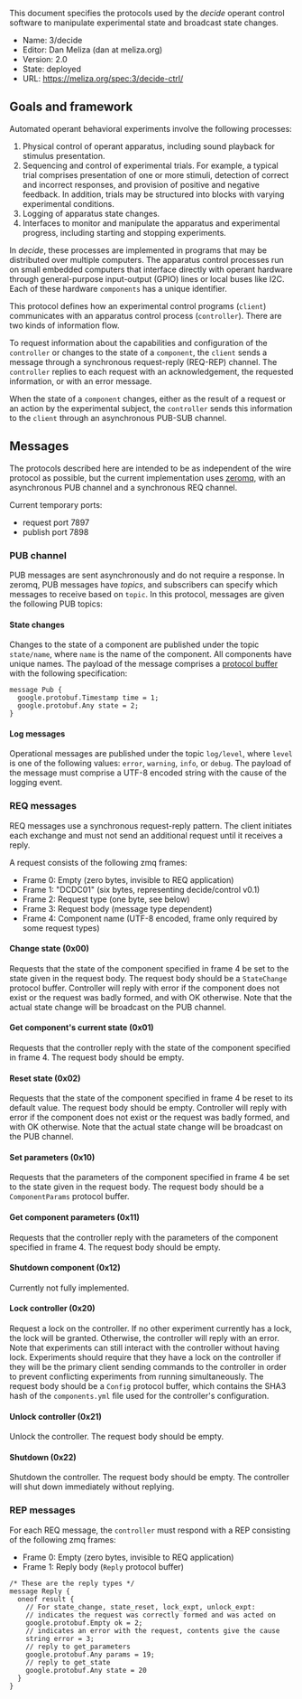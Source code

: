 
This document specifies the protocols used by the *decide* operant control
software to manipulate experimental state and broadcast state changes.

-   Name: 3/decide
-   Editor: Dan Meliza (dan at meliza.org)
-   Version: 2.0
-   State:  deployed
-   URL: <https://meliza.org/spec:3/decide-ctrl/>

## Goals and framework

Automated operant behavioral experiments involve the following processes:

1. Physical control of operant apparatus, including sound playback for stimulus
   presentation.
2. Sequencing and control of experimental trials. For example, a typical trial
   comprises presentation of one or more stimuli, detection of correct and
   incorrect responses, and provision of positive and negative feedback. In
   addition, trials may be structured into blocks with varying experimental
   conditions.
3. Logging of apparatus state changes.
4. Interfaces to monitor and manipulate the apparatus and experimental progress,
   including starting and stopping experiments.

In *decide*, these processes are implemented in programs that may be distributed
over multiple computers. The apparatus control processes run on small embedded
computers that interface directly with operant hardware through general-purpose
input-output (GPIO) lines or local buses like I2C. Each of these hardware `components` has a unique identifier.

This protocol defines how an experimental control programs (`client`)
communicates with an apparatus control process (`controller`). There are two
kinds of information flow.

To request information about the capabilities and configuration of the
`controller` or changes to the state of a `component`, the `client` sends a
message through a synchronous request-reply (REQ-REP) channel. The `controller`
replies to each request with an acknowledgement, the requested information, or
with an error message.

When the state of a `component` changes, either as the result of a request or an
action by the experimental subject, the `controller` sends this information to the
`client` through an asynchronous PUB-SUB channel.

## Messages

The protocols described here are intended to be as independent of the wire
protocol as possible, but the current implementation uses
[zeromq](https://zeromq.org), with an asynchronous PUB channel and a synchronous
REQ channel.

Current temporary ports:

- request port 7897
- publish port 7898

### PUB channel

PUB messages are sent asynchronously and do not require a response. In zeromq, PUB messages have *topics*, and subscribers can specify which messages to receive based on `topic`. In this protocol, messages are given the following PUB topics:

#### State changes

Changes to the state of a component are published under the topic `state/name`, where `name` is the name of the component. All components have unique names. The payload of the message comprises a [protocol buffer](https://developers.google.com/protocol-buffers/) with the following specification:

``` protocol-buffer
message Pub {
  google.protobuf.Timestamp time = 1;
  google.protobuf.Any state = 2;
}
```

#### Log messages

Operational messages are published under the topic `log/level`, where `level` is one of the following values: `error`, `warning`, `info`, or `debug`. The payload of the message must comprise a UTF-8 encoded string with the cause of the logging event.

### REQ messages

REQ messages use a synchronous request-reply pattern. The client initiates each exchange and must not send an additional request until it receives a reply.

A request consists of the following zmq frames:

- Frame 0: Empty (zero bytes, invisible to REQ application)
- Frame 1: "DCDC01" (six bytes, representing decide/control v0.1)
- Frame 2: Request type (one byte, see below)
- Frame 3: Request body (message type dependent)
- Frame 4: Component name (UTF-8 encoded, frame only required by some request types)

#### Change state (0x00)

Requests that the state of the component specified in frame 4 be set to the state given in the request body. The request body should be a `StateChange` protocol buffer. Controller will reply with error if the component does not exist or the request was badly formed, and with OK otherwise. Note that the actual state change will be broadcast on the PUB channel.

#### Get component's current state (0x01)

Requests that the controller reply with the state of the component specified in frame 4. The
request body should be empty.

#### Reset state (0x02)

Requests that the state of the component specified in frame 4 be reset to its default value. The request body should be empty. Controller will reply with error if the component does not exist or the request was badly formed, and with OK otherwise. Note that the actual state change will be broadcast on the PUB channel.

#### Set parameters (0x10)

Requests that the parameters of the component specified in frame 4 be set to the state given in the
request body. The request body should be a `ComponentParams` protocol buffer.

#### Get component parameters (0x11)

Requests that the controller reply with the parameters of the component specified in frame 4. The
request body should be empty.

#### Shutdown component (0x12)

Currently not fully implemented.

#### Lock controller (0x20)

Request a lock on the controller. If no other experiment currently has a lock, the lock will be
granted. Otherwise, the controller will reply with an error. Note that experiments can still interact with the controller without having lock. Experiments should require that they have a lock on the controller if they will be the primary client sending commands to the controller in order to prevent conflicting experiments from running simultaneously. The request body should be a `Config` protocol buffer, which contains the SHA3 hash of the `components.yml` file used for the controller's configuration.

#### Unlock controller (0x21)

Unlock the controller. The request body should be empty.

#### Shutdown (0x22)

Shutdown the controller. The request body should be empty. The controller will shut down immediately
without replying.

### REP messages

For each REQ message, the `controller` must respond with a REP consisting of the following zmq frames:

- Frame 0: Empty (zero bytes, invisible to REQ application)
- Frame 1: Reply body (`Reply` protocol buffer)

```protocol-buffer
/* These are the reply types */
message Reply {
  oneof result {
    // For state_change, state_reset, lock_expt, unlock_expt:
    // indicates the request was correctly formed and was acted on
    google.protobuf.Empty ok = 2;
    // indicates an error with the request, contents give the cause
    string error = 3;
    // reply to get_parameters
    google.protobuf.Any params = 19;
    // reply to get_state
    google.protobuf.Any state = 20
  }
}
```
